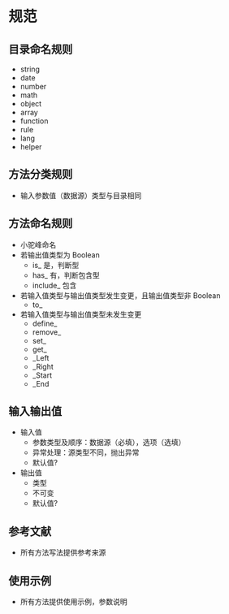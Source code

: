 # 规范

## 目录命名规则

- string
- date
- number
- math
- object
- array
- function
- rule
- lang
- helper

## 方法分类规则

- 输入参数值（数据源）类型与目录相同

## 方法命名规则

- 小驼峰命名
- 若输出值类型为 Boolean
  - is_ 是，判断型
  - has_ 有，判断包含型
  - include_ 包含
- 若输入值类型与输出值类型发生变更，且输出值类型非 Boolean
  - to_
- 若输入值类型与输出值类型未发生变更
  - define_
  - remove_
  - set_
  - get_
  - _Left
  - _Right
  - _Start
  - _End

## 输入输出值

- 输入值
  - 参数类型及顺序：数据源（必填），选项（选填）
  - 异常处理：源类型不同，抛出异常
  - 默认值?
- 输出值
  - 类型
  - 不可变
  - 默认值?

## 参考文献

- 所有方法写法提供参考来源

## 使用示例

- 所有方法提供使用示例，参数说明